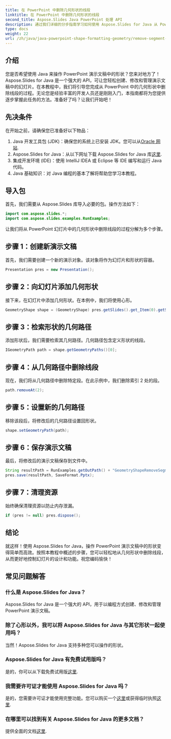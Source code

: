 ```yaml
---
title: 在 PowerPoint 中删除几何形状的线段
linktitle: 在 PowerPoint 中删除几何形状的线段
second_title: Aspose.Slides Java PowerPoint 处理 API
description: 通过我们详细的分步指南学习如何使用 Aspose.Slides for Java 从 PowerPoint 中的几何形状中删除线段。
type: docs
weight: 22
url: /zh/java/java-powerpoint-shape-formatting-geometry/remove-segment-geometry-shape-powerpoint/
---
```

## 介绍
您是否希望使用 Java 来操作 PowerPoint 演示文稿中的形状？您来对地方了！Aspose.Slides for Java 是一个强大的 API，可让您轻松创建、修改和管理演示文稿中的幻灯片。在本教程中，我们将引导您完成从 PowerPoint 中的几何形状中删除线段的过程。无论您是经验丰富的开发人员还是刚刚入门，本指南都将为您提供逐步掌握此任务的方法。准备好了吗？让我们开始吧！
## 先决条件
在开始之前，请确保您已准备好以下物品：
1.  Java 开发工具包 (JDK)：确保您的系统上已安装 JDK。您可以从[Oracle 网站](https://www.oracle.com/java/technologies/javase-downloads.html).
2. Aspose.Slides for Java：从以下网址下载 Aspose.Slides for Java 库[这里](https://releases.aspose.com/slides/java/).
3. 集成开发环境 (IDE)：使用 IntelliJ IDEA 或 Eclipse 等 IDE 编写和运行 Java 代码。
4. Java 基础知识：对 Java 编程的基本了解将帮助您学习本教程。
## 导入包
首先，我们需要从 Aspose.Slides 库导入必要的包。操作方法如下：
```java
import com.aspose.slides.*;
import com.aspose.slides.examples.RunExamples;
```
让我们将从 PowerPoint 幻灯片中的几何形状中删除线段的过程分解为多个步骤。
## 步骤 1：创建新演示文稿
首先，我们需要创建一个新的演示对象。该对象将作为幻灯片和形状的容器。
```java
Presentation pres = new Presentation();
```
## 步骤 2：向幻灯片添加几何形状
接下来，在幻灯片中添加几何形状。在本例中，我们将使用心形。
```java
GeometryShape shape = (GeometryShape) pres.getSlides().get_Item(0).getShapes().addAutoShape(ShapeType.Heart, 100, 100, 300, 300);
```
## 步骤 3：检索形状的几何路径
添加形状后，我们需要检索其几何路径。几何路径包含定义形状的线段。
```java
IGeometryPath path = shape.getGeometryPaths()[0];
```
## 步骤 4：从几何路径中删除线段
现在，我们将从几何路径中删除特定段。在此示例中，我们删除索引 2 处的段。
```java
path.removeAt(2);
```
## 步骤 5：设置新的几何路径
移除该段后，将修改后的几何路径设置回形状。
```java
shape.setGeometryPath(path);
```
## 步骤 6：保存演示文稿
最后，将修改后的演示文稿保存到文件中。
```java
String resultPath = RunExamples.getOutPath() + "GeometryShapeRemoveSegment.pptx";
pres.save(resultPath, SaveFormat.Pptx);
```
## 步骤 7：清理资源
始终确保清理资源以防止内存泄漏。
```java
if (pres != null) pres.dispose();
```
## 结论
就这样！使用 Aspose.Slides for Java，操作 PowerPoint 演示文稿中的形状变得简单而高效。按照本教程中概述的步骤，您可以轻松地从几何形状中删除线段，从而更好地控制幻灯片的设计和功能。祝您编码愉快！
## 常见问题解答
### 什么是 Aspose.Slides for Java？
Aspose.Slides for Java 是一个强大的 API，用于以编程方式创建、修改和管理 PowerPoint 演示文稿。
### 除了心形以外，我可以将 Aspose.Slides for Java 与其它形状一起使用吗？
当然！Aspose.Slides for Java 支持多种您可以操作的形状。
### Aspose.Slides for Java 有免费试用版吗？
是的，你可以从下载免费试用版[这里](https://releases.aspose.com/).
### 我需要许可证才能使用 Aspose.Slides for Java 吗？
是的，您需要许可证才能使用完整功能。您可以购买一个[这里](https://purchase.aspose.com/buy)或获得临时执照[这里](https://purchase.aspose.com/temporary-license/).
### 在哪里可以找到有关 Aspose.Slides for Java 的更多文档？
提供全面的文档[这里](https://reference.aspose.com/slides/java/).